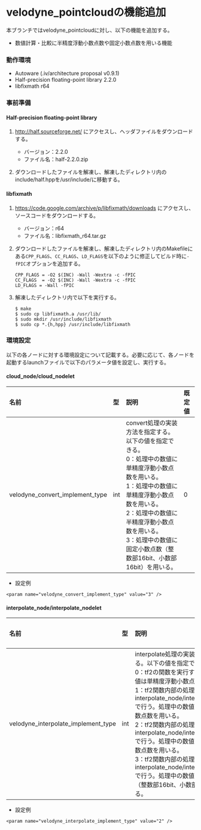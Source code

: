 # velodyne_pointcloudの機能追加
本ブランチではvelodyne_pointcloudに対し、以下の機能を追加する。
* 数値計算・比較に半精度浮動小数点数や固定小数点数を用いる機能

### 動作環境

* Autoware (.iv/architecture proposal v0.9.1)
* Half-precision floating-point library 2.2.0
* libfixmath r64

### 事前準備

#### Half-precision floating-point library

1. http://half.sourceforge.net/ にアクセスし、ヘッダファイルをダウンロードする。
    * バージョン：2.2.0
    * ファイル名：half-2.2.0.zip

1. ダウンロードしたファイルを解凍し、解凍したディレクトリ内のinclude/half.hppを/usr/include/に移動する。

#### libfixmath

1. https://code.google.com/archive/p/libfixmath/downloads にアクセスし、ソースコードをダウンロードする。
    * バージョン：r64
    * ファイル名：libfixmath_r64.tar.gz

1. ダウンロードしたファイルを解凍し、解凍したディレクトリ内のMakefileにある`CPP_FLAGS`、`CC_FLAGS`、`LD_FLAGS`を以下のように修正してビルド時に`-fPIC`オプションを追加する。
    ```
    CPP_FLAGS = -O2 $(INC) -Wall -Wextra -c -fPIC
    CC_FLAGS  = -O2 $(INC) -Wall -Wextra -c -fPIC
    LD_FLAGS = -Wall -fPIC
    ```

1. 解凍したディレクトリ内で以下を実行する。
    ```
    $ make
    $ sudo cp libfixmath.a /usr/lib/
    $ sudo mkdir /usr/include/libfixmath
    $ sudo cp *.{h,hpp} /usr/include/libfixmath
    ```

### 環境設定

以下の各ノードに対する環境設定について記載する。必要に応じて、各ノードを起動するlaunchファイルで以下のパラメータ値を設定し、実行する。

#### cloud_node/cloud_nodelet

|名前|型|説明|既定値|
|:---|:---|:---|:---|
|velodyne_convert_implement_type|int|convert処理の実装方法を指定する。以下の値を指定できる。<br>0：処理中の数値に単精度浮動小数点数を用いる。<br>1：処理中の数値に単精度浮動小数点数を用いる。<br>2：処理中の数値に半精度浮動小数点数を用いる。<br>3：処理中の数値に固定小数点数（整数部16bit、小数部16bit）を用いる。|0|

* 設定例
```
<param name="velodyne_convert_implement_type" value="3" />
```

#### interpolate_node/interpolate_nodelet

|名前|型|説明|既定値|
|:---|:---|:---|:---|
|velodyne_interpolate_implement_type|int|interpolate処理の実装方法を指定する。以下の値を指定できる。<br>0：tf2の関数を実行する。処理中の数値は単精度浮動小数点数を用いる。<br>1：tf2関数内部の処理をinterpolate_node/interpolate_nodeletで行う。処理中の数値は単精度浮動小数点数を用いる。<br>2：tf2関数内部の処理をinterpolate_node/interpolate_nodeletで行う。処理中の数値は半精度浮動小数点数を用いる。<br>3：tf2関数内部の処理をinterpolate_node/interpolate_nodeletで行う。処理中の数値は固定小数点数（整数部16bit、小数部16bit）を用いる。|0|

* 設定例
```
<param name="velodyne_interpolate_implement_type" value="2" />
```
